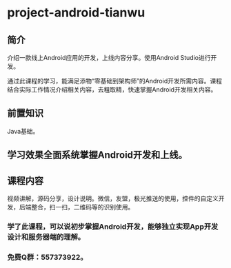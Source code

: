 # project-android-tianwu

## 简介
介绍一款线上Android应用的开发，上线内容分享。使用Android Studio进行开发。

通过此课程的学习，能满足添物“零基础到架构师”的Android开发所需内容。课程结合实际工作情况介绍相关内容，去粗取精，快速掌握Android开发相关内容。

## 前置知识
Java基础。

## 学习效果全面系统掌握Android开发和上线。

## 课程内容
视频讲解，源码分享，设计说明。微信，友盟，极光推送的使用，控件的自定义开发，后端整合，扫一扫，二维码等的识别使用。

### 学了此课程，可以说初步掌握Android开发，能够独立实现App开发设计和服务器端的理解。

### 免费Q群：557373922。
